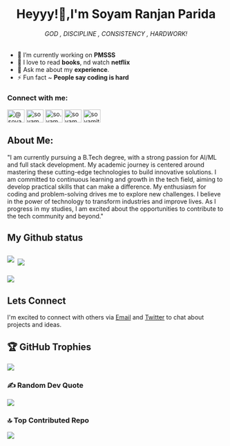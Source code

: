 
<h1 align="center">Heyyy!👋,I'm Soyam Ranjan Parida</h1>

<h6 align="center">GOD , DISCIPLINE , CONSISTENCY , HARDWORK!</h6>

- 🔭 I’m currently working on **PMSSS**
- 👯 I love to read  **books**, nd watch **netflix**
- 💬 Ask me about my **experience**.
- ⚡ Fun fact ~ **People say coding is hard**

<h3 align="left">Connect with me:</h3>
<p align="left">
<a href="https://twitter.com/@soyamparida1408" target="blank"><img align="center" src="https://raw.githubusercontent.com/rahuldkjain/github-profile-readme-generator/master/src/images/icons/Social/twitter.svg" alt="@soyamparida1408" height="30" width="40" /></a>
<a href="https://linkedin.com/in/soyam parida" target="blank"><img align="center" src="https://raw.githubusercontent.com/rahuldkjain/github-profile-readme-generator/master/src/images/icons/Social/linked-in-alt.svg" alt="soyam parida" height="30" width="40" /></a>
<a href="https://instagram.com/so.yamm____" target="blank"><img align="center" src="https://raw.githubusercontent.com/rahuldkjain/github-profile-readme-generator/master/src/images/icons/Social/instagram.svg" alt="so.yamm____" height="30" width="40" /></a>
<a href="https://www.hackerrank.com/soyamparida54" target="blank"><img align="center" src="https://raw.githubusercontent.com/rahuldkjain/github-profile-readme-generator/master/src/images/icons/Social/hackerrank.svg" alt="soyamparida54" height="30" width="40" /></a>
<a href="https://www.leetcode.com/soyamiter2027" target="blank"><img align="center" src="https://raw.githubusercontent.com/rahuldkjain/github-profile-readme-generator/master/src/images/icons/Social/leet-code.svg" alt="soyamiter2027" height="30" width="40" /></a>
</p>

## About Me:

"I am currently pursuing a B.Tech degree, with a strong passion for AI/ML and full stack development. My academic journey is centered around mastering these cutting-edge technologies to build innovative solutions. I am committed to continuous learning and growth in the tech field, aiming to develop practical skills that can make a difference. My enthusiasm for coding and problem-solving drives me to explore new challenges. I believe in the power of technology to transform industries and improve lives. As I progress in my studies, I am excited about the opportunities to contribute to the tech community and beyond."



<h2> My Github status<h2>
  <p><img align="left" src="https://github-readme-stats.vercel.app/api/top-langs?username=soyamparida&show_icons=true&locale=en&layout=compact&theme=midnight-purple" </p>

<p>&nbsp;<img align="center" src="https://github-readme-stats.vercel.app/api?username=soyamparida&show_icons=true&locale=en&theme=midnight-purple"/></p>

<p><img align="center" src="https://github-readme-streak-stats.herokuapp.com/?user=soyamparida&theme=midnight-purple"/></p>



## Lets Connect
I'm excited to connect with others via [Email](soyamparida54@gmail.com) and [Twitter](https://x.com/soyamparida1408) to chat about projects and ideas.

## 🏆 GitHub Trophies
![](https://github-profile-trophy.vercel.app/?username=soyamparida&theme=radical&no-frame=false&no-bg=true&margin-w=4)

### ✍️ Random Dev Quote
![](https://quotes-github-readme.vercel.app/api?type=horizontal&theme=radical)

### 🔝 Top Contributed Repo
![](https://github-contributor-stats.vercel.app/api?username=soyamparida&limit=5&theme=dark&combine_all_yearly_contributions=true)
















